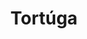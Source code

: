 ---
layout: default
title: Tortúga
lang: is
category: tortuga
menu:
  current: tortuga
  menus:
    - events
    - tortuga
  weight: 1
---